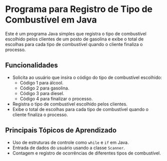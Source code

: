 # Programa para Registro de Tipo de Combustível em Java

Este é um programa Java simples que registra o tipo de combustível escolhido pelos clientes de um posto de gasolina e exibe o total de escolhas para cada tipo de combustível quando o cliente finaliza o processo.

## Funcionalidades

- Solicita ao usuário que insira o código do tipo de combustível escolhido:
  - Código 1 para álcool.
  - Código 2 para gasolina.
  - Código 3 para diesel.
  - Código 4 para finalizar o processo.
- Registra o tipo de combustível escolhido pelos clientes.
- Exibe o total de escolhas para cada tipo de combustível quando o cliente finaliza o processo.

## Principais Tópicos de Aprendizado

- Uso de estruturas de controle como `while` e `if` em Java.
- Entrada de dados do usuário usando a classe `Scanner`.
- Contagem e registro de ocorrências de diferentes tipos de combustível.

